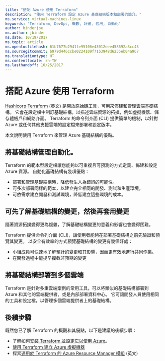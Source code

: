 ```yaml
---
title: "搭配 Azure 使用 Terraform"
description: "使用 Terraform 設定 Azure 基礎結構版本和部署的簡介。"
ms.service: virtual-machines-linux
keywords: "Terraform, DevOps, 概觀, 計畫, 套用, 自動化"
author: binderjoe
ms.author: jbinder
ms.date: 10/19/2017
ms.topic: article
ms.openlocfilehash: 61b7677b2941fe95106e43012eee458692a3cc43
ms.sourcegitcommit: b979d446ccbe0224109f71b3948d6235eb04a967
ms.translationtype: HT
ms.contentlocale: zh-TW
ms.lasthandoff: 10/25/2017
---
```

# <a name="terraform-with-azure"></a>搭配 Azure 使用 Terraform

[Hashicorp Terraform](https://www.terraform.io/) \(英文\) 是開放原始碼工具，可用來佈建和管理雲端基礎結構。 它會在設定檔中制訂基礎結構，以描述雲端資源的拓撲，例如虛擬機器、儲存體帳戶和網路介面。 Terraform 的命令列介面 (CLI) 提供簡單的機制，以針對 Azure 或任何其他支援雲端的設定檔來部署和設定版本。

本文說明使用 Terraform 來管理 Azure 基礎結構的優點。

## <a name="automate-infrastructure-management"></a>將基礎結構管理自動化。

Terraform 的範本型設定檔讓您能夠以可重複且可預測的方式定義、佈建和設定 Azure 資源。 自動化基礎結構有幾項優點：

- 部署和管理基礎結構時，降低發生人為錯誤的可能性。
- 可多次部署同樣的範本，以建立完全相同的開發、測試和生產環境。
- 可依需求建立開發和測試環境，降低建立這些環境的成本。

## <a name="understand-infrastructure-changes-before-they-are-applied"></a>可先了解基礎結構的變更，然後再套用變更 

隨著資源拓撲變得更為複雜，了解基礎結構變更的意義和影響也會變得困難。

Terraform 提供命令列介面 (CLI)，讓使用者能夠在部署基礎結構之前先驗證和預覽其變更。 以安全有效率的方式預覽基礎結構的變更有幾個好處：
- 小組成員可快速地了解預計的變更和其影響，因而更有效地進行共同作業。
- 在開發過程中能提早攔截非預期的變更


## <a name="deploy-infrastructure-to-multiple-clouds"></a>將基礎結構部署到多個雲端

Terraform 是針對多重雲端案例的常用工具，可以將類似的基礎結構部署到 Azure 和其他的雲端提供者，或是內部部署資料中心。 它可讓開發人員使用相同的工具和設定檔，以管理多個雲端提供者上的基礎結構。

## <a name="next-steps"></a>後續步驟

既然您已了解 Terraform 的概觀和其優點，以下是建議的後續步驟：

- 了解如何[安裝 Terraform 並設定它以使用 Azure](https://docs.microsoft.com/en-us/azure/virtual-machines/linux/terraform-install-configure)。
- [使用 Terraform 建立 Azure 虛擬機器](https://docs.microsoft.com/en-us/azure/virtual-machines/linux/terraform-create-complete-vm)
- 探索[適用於 Terraform 的 Azure Resource Manager 模組](https://www.terraform.io/docs/providers/azurerm/) \(英文\) 